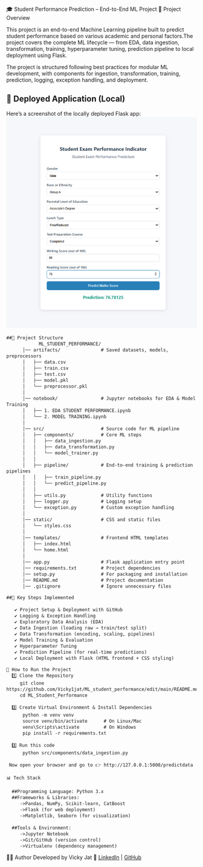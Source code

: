 🎓 Student Performance Prediction – End-to-End ML Project
   📌 Project Overview

  This project is an end-to-end Machine Learning pipeline built to predict student performance based on 
  various academic and personal factors.The project covers the complete ML lifecycle — from EDA, 
  data ingestion, transformation, training, hyperparameter tuning, prediction pipeline to local 
  deployment using Flask.
  
  The project is structured following best practices for modular ML development, with components for 
  ingestion, transformation, training, prediction, logging, exception handling, and deployment.

  ## 🚀 Deployed Application (Local)
   Here’s a screenshot of the locally deployed Flask app:
   ![Deployed App](./deployedimage.png)    
```
##📂 Project Structure
            ML_STUDENT_PERFORMANCE/
      │── artifacts/               # Saved datasets, models, preprocessors
      │   ├── data.csv
      │   ├── train.csv
      │   ├── test.csv
      │   ├── model.pkl
      │   └── preprocessor.pkl
      │
      │── notebook/                # Jupyter notebooks for EDA & Model Training
      │   ├── 1. EDA STUDENT PERFORMANCE.ipynb
      │   └── 2. MODEL TRAINING.ipynb
      │
      │── src/                     # Source code for ML pipeline
      │   ├── components/          # Core ML steps
      │   │   ├── data_ingestion.py
      │   │   ├── data_transformation.py
      │   │   └── model_trainer.py
      │   │
      │   ├── pipeline/            # End-to-end training & prediction pipelines
      │   │   ├── train_pipeline.py
      │   │   └── predict_pipeline.py
      │   │
      │   ├── utils.py             # Utility functions
      │   ├── logger.py            # Logging setup
      │   └── exception.py         # Custom exception handling
      │
      │── static/                  # CSS and static files
      │   └── styles.css
      │
      │── templates/               # Frontend HTML templates
      │   ├── index.html
      │   └── home.html
      │
      │── app.py                   # Flask application entry point
      │── requirements.txt         # Project dependencies
      │── setup.py                 # For packaging and installation
      │── README.md                # Project documentation
      │── .gitignore               # Ignore unnecessary files
```
```
##🔑 Key Steps Implemented

   ✔ Project Setup & Deployment with GitHub
   ✔ Logging & Exception Handling
   ✔ Exploratory Data Analysis (EDA)
   ✔ Data Ingestion (loading raw → train/test split)
   ✔ Data Transformation (encoding, scaling, pipelines)
   ✔ Model Training & Evaluation
   ✔ Hyperparameter Tuning
   ✔ Prediction Pipeline (for real-time predictions)
   ✔ Local Deployment with Flask (HTML frontend + CSS styling)
```
```
🚀 How to Run the Project
  1️⃣ Clone the Repository
     git clone https://github.com/Vicky1jat/ML_student_performance/edit/main/README.md
     cd ML_Student_Performance

  2️⃣ Create Virtual Environment & Install Dependencies
      python -m venv venv
      source venv/bin/activate      # On Linux/Mac
      venv\Scripts\activate         # On Windows
      pip install -r requirements.txt

  3️⃣ Run this code
      python src/components/data_ingestion.py

 Now open your browser and go to 👉 http://127.0.0.1:5000/predictdata
```
```
📊 Tech Stack

  ##Programming Language: Python 3.x
  ##Frameworks & Libraries:
     ->Pandas, NumPy, Scikit-learn, CatBoost
     ->Flask (for web deployment)
     ->Matplotlib, Seaborn (for visualization)

  ##Tools & Environment:
     ->Jupyter Notebook
     ->Git/GitHub (version control)
     ->Virtualenv (dependency management)
```
  
  👨‍💻 Author
   Developed by Vicky Jat
  🔗 [LinkedIn](https://www.linkedin.com/in/vicky-jat-997420280) | [GitHub](https://github.com/Vicky1jat)




